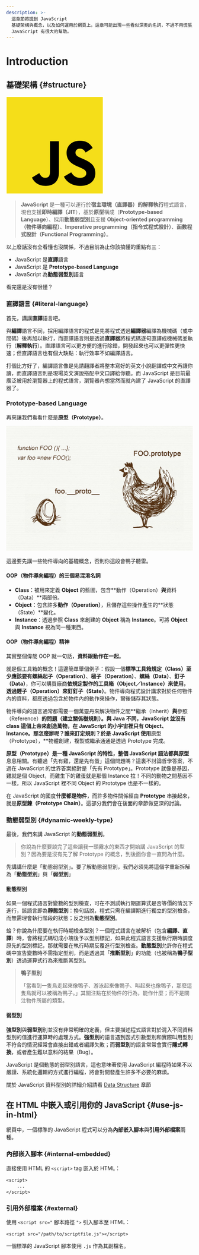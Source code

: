 ```yaml
---
description: >-
  這章節將提到 JavaScript
  基礎架構與概念，以及如何運用於網頁上。這章可能出現一些看似深奧的名詞，不過不用慌張，這些概念都會做解釋，能理解這部分的架構介紹將會對於往後學習
  JavaScript 有很大的幫助。
---
```


# Introduction

## 基礎架構 {#structure}

![JavaScript Logo](.gitbook/assets/javascript-36f5949a45%20%281%29.png)

> **JavaScript** 是一種可以運行於**宿主環境（直譯器）**的**解釋執行**程式語言，現也支援**即時編譯（JIT**），基於**原型**構成（**Prototype-based Language**）、採用**動態弱型別**且支援 **Object-oriented programming（物件導向編程）**、**Imperative programming（指令式程式設計）**、**函數程式設計（Functional Programming）**。

以上廢話沒有全看懂也沒關係，不過目前為止你該搞懂的重點有三：

* JavaScript 是**直譯**語言
* JavaScript 是 **Prototype-based Language**
* JavaScript 為**動態弱型別**語言

看完還是沒有很懂？

### 直譯語言 {#literal-language}

首先，講講**直譯**語言吧。

與**編譯**語言不同，採用編譯語言的程式是先將程式透過**編譯器**編譯為機械碼（或中間碼）後再加以執行，而直譯語言則是透過**直譯器**將程式碼逐句直譯成機械碼並執行（**解釋執行**）。直譯語言可以更方便的進行除錯，開發起來也可以更彈性更快速；但直譯語言也有個大缺點：執行效率不如編譯語言。

打個比方好了，編譯語言像是先請翻譯者將整本寫好的英文小說翻譯成中文再讓你讀，而直譯語言則是現場英文演說搭配中文口譯給你聽。而 JavaScript 是目前最廣泛被用於瀏覽器上的程式語言，瀏覽器內想當然而就內建了 JavaScript 的直譯器了。

### Prototype-based Language

再來讓我們看看什麼是**原型（Prototype）**。

![](.gitbook/assets/1-ndbfampflmssikfmlxwivq.jpeg)

這邊要先講一些物件導向的基礎概念，否則你這段會鴨子聽雷。

#### **OOP（物件導向編程）的三個易混淆名詞**

* **Class**：被用來定義 **Object** 的藍圖，包含**動作（Operation）**與**資料（Data）**兩部份。
* **Object**：包含許多**動作（Operation）**，且儲存這些操作產生的**狀態（State）**變化。
* **Instance**：透過參照 **Class** 來創建的 **Object** 稱為 **Instance**。可將 **Object** 與 **Instance** 視為同一種東西。

#### **OOP（物件導向編程）精神**

其實整個偉哉 OOP 就一句話，**資料跟動作在一起**。

就是個工具箱的概念！這邊簡單舉個例子：假設一個**標準工具箱規定（Class）**至少應該要有**螺絲起子（Operation）**、**槌子（Operation）**、**螺絲（Data）**、**釘子（Data）**，你可以購買廠商**依規定製作的工具箱（Object／Instance）**來使用，透過**錘子（Operation）**來**釘釘子（State）**。物件導向程式設計講求對於任何物件內的資料，都應透過包含於物件內的動作來操作，爾後儲存其狀態。

物件導向的語言通常都需要一個萬靈丹來解決物件之間**繼承（Inherit）**與**參照（Reference）**的問題（建立關係樹規則）。與 Java 不同，JavaScript  並沒有 class 這個上帝來創造萬物，在 JavaScript 的小宇宙裡只有 Object、Instance。那怎麼辦呢？誰來訂定規則？於是 JavaScript 使用**原型（Prototype），**物體創建，複製或繼承通通是透過 Prototype 完成。

**原型（Prototype）**是一種 JavaScript 的特性，整個 JavaScript 語法都與**原型**息息相關。有聽過「先有雞，還是先有蛋」這個問題嗎？這裏不討論哲學答案，不過在 JavaScript 的世界答案絕對是「先有 Prototype」。Prototype 就像是基因，雞就是個 Object，而雞生下的雞蛋就是那個 Instance 拉！不同的動物之間基因不一樣，所以 JavaScript 裡不同 Object 的 Prototype 也是不一樣的。

在 JavaScript 的國度**什麼都是物件**，而許多物件關係經由 **Prototype** 串接起來，就是**原型鍊（Prototype Chain）**。這部分我們會在後面的章節做更深的討論。

### **動態弱型別** {#dynamic-weekly-type}

最後，我們來講 JavaScript 的**動態弱型別**。

> 你說為什麼要談完了這些讓我一頭霧水的東西才開始講 JavaScript 的型別？因為要是沒有先了解 Prototype 的概念，到後面你會一直問為什麼。

先講講什麼是「動態弱型別」。要了解動態弱型別，我們必須先將這個字重新拆解為「**動態型別**」與「**弱型別**」

#### 動態型別

如果一個程式語言對變數的型別檢查，可在不測試執行期運算式是否等價的情況下進行，該語言即為**靜態型別**：換句話說，程式只需在編譯期進行獨立的型別檢查，而無需理會執行階段的狀態；反之則為**動態型別**。

蛤？你說為什麼要在執行時期檢查型別？一個程式語言在被解析（包含**編譯、直譯**）時，會將程式碼切成小塊後予以型別標記，如果此程式語言支援執行期時調度原先的型別標記，那就需要在執行時期反覆進行型別檢查。**動態型別**允許你在程式碼中宣告變數時不需指定型別，而是透過其「**推斷型別**」的功能（也被稱為**鴨子型別**）透過運算式行為來推斷其型別。

> **鴨子型別**
>
> 「當看到一隻鳥走起來像鴨子、游泳起來像鴨子、叫起來也像鴨子，那麼這隻鳥就可以被稱為鴨子。」其關注點在於物件的行為，能作什麼；而不是關注物件所屬的類型。

#### 弱型別

**強型別**與**弱型別**別並沒有非常明確的定義，但主要描述程式語言對於混入不同資料型別的值進行運算時的處理方式。**強型別**的語言遇到函式引數型別和實際叫用型別不符合的情況經常會直接出錯或者編譯失敗；而**弱型別**的語言常常會實行**隱式轉換**，或者產生難以意料的結果（Bug）。

JavaScript 是個動態的弱型別語言，這也意味著使用 JavaScript 編程時如果不以嚴謹、系統化邏輯的方式進行編程，將會對開發產生許多不必要的麻煩。

關於 JavaScript 資料型別的詳細介紹請看 [Data Structure](https://handouts.aries0d0f.me/javascript-handout-basic/data-structure) 章節

## 在 HTML 中嵌入或引用你的 JavaScript {#use-js-in-html}

網頁中，一個標準的 JavaScript 程式可以分為**內部嵌入腳本**與**引用外部檔案**兩種。

### **內部嵌入腳本** {#internal-embedded}

直接使用 HTML 的 `<script>` tag 嵌入於 HTML：

```markup
<script>
    ...
</script>
```

### **引用外部檔案** {#external}

使用 `<script src="` 腳本路徑 `">` 引入腳本至 HTML：

```markup
<script src="/path/to/scriptfile.js"></script>
```

一個標準的 JavaScript 腳本使用 `.js` 作為其副檔名。

